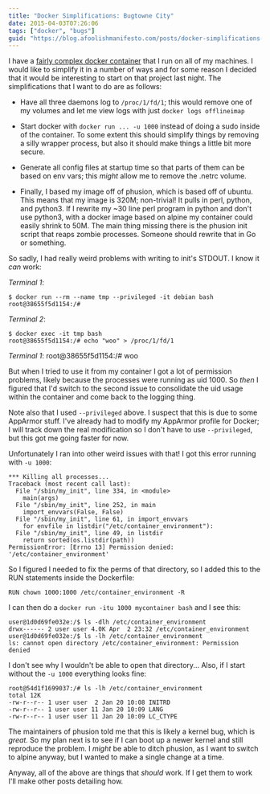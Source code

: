 ```yaml
---
title: "Docker Simplifications: Bugtowne City"
date: 2015-04-03T07:26:06
tags: ["docker", "bugs"]
guid: "https://blog.afoolishmanifesto.com/posts/docker-simplifications-bugtowne-city"
---
```

I have a [fairly complex docker
container](https://github.com/frioux/offlineimap/tree/1710b4f2522eb9d49dc995dbfc1881d5690c019e)
that I run on all of my machines.  I would like to simplify it in a number of
ways and for some reason I decided that it would be interesting to start on that
project last night.  The simplifications that I want to do are as follows:

 * Have all three daemons log to `/proc/1/fd/1`; this would remove one of my
   volumes and let me view logs with just `docker logs offlineimap`

 * Start docker with `docker run ... -u 1000` instead of doing a sudo inside of
   the container.  To some extent this should simplify things by removing a
   silly wrapper process, but also it should make things a little bit more
   secure.

 * Generate all config files at startup time so that parts of them can be based
   on env vars; this *might* allow me to remove the .netrc volume.

 * Finally, I based my image off of phusion, which is based off of ubuntu.  This
   means that my image is 320M; non-trivial!  It pulls in perl, python, and
   python3.  If I rewrite my ~30 line perl program in python and don't use
   python3, with a docker image based on alpine my container could easily shrink
   to 50M.  The main thing missing there is the phusion init script that reaps
   zombie processes.  Someone should rewrite that in Go or something.

So sadly, I had really weird problems with writing to init's STDOUT.  I know it
*can* work:

_Terminal 1_:

    $ docker run --rm --name tmp --privileged -it debian bash
    root@38655f5d1154:/#

_Terminal 2_:

    $ docker exec -it tmp bash
    root@38655f5d1154:/# echo "woo" > /proc/1/fd/1

_Terminal 1_:
    root@38655f5d1154:/# woo

But when I tried to use it from my container I got a lot of permission problems,
likely because the processes were running as uid 1000.  So *then* I figured that
I'd switch to the second issue to consolidate the uid usage within the container
and come back to the logging thing.

Note also that I used `--privileged` above.  I suspect that this is due to some
AppArmor stuff.  I've already had to modify my AppArmor profile for Docker; I
will track down the real modification so I don't have to use `--privileged`, but
this got me going faster for now.

Unfortunately I ran into other weird issues with that!  I got this error running
with `-u 1000`:

    *** Killing all processes...
    Traceback (most recent call last):
      File "/sbin/my_init", line 334, in <module>
        main(args)
      File "/sbin/my_init", line 252, in main
        import_envvars(False, False)
      File "/sbin/my_init", line 61, in import_envvars
        for envfile in listdir("/etc/container_environment"):
      File "/sbin/my_init", line 49, in listdir
        return sorted(os.listdir(path))
    PermissionError: [Errno 13] Permission denied: '/etc/container_environment'

So I figured I needed to fix the perms of that directory, so I added this to the RUN statements inside the Dockerfile:

    RUN chown 1000:1000 /etc/container_environment -R

I can then do a `docker run -itu 1000 mycontainer bash` and I see this:

    user@1d0d69fe032e:/$ ls -dlh /etc/container_environment
    drwx------ 2 user user 4.0K Apr  2 23:32 /etc/container_environment
    user@1d0d69fe032e:/$ ls -lh /etc/container_environment
    ls: cannot open directory /etc/container_environment: Permission denied

I don't see why I wouldn't be able to open that directory...  Also, if I start without the `-u 1000` everything looks fine:

    root@54d1f1699037:/# ls -lh /etc/container_environment
    total 12K
    -rw-r--r-- 1 user user  2 Jan 20 10:08 INITRD
    -rw-r--r-- 1 user user 11 Jan 20 10:09 LANG
    -rw-r--r-- 1 user user 11 Jan 20 10:09 LC_CTYPE

The maintainers of phusion told me that this is likely a kernel bug, which is
*great.*  So my plan next is to see if I can boot up a newer kernel and still
reproduce the problem.  I *might* be able to ditch phusion, as I want to switch
to alpine anyway, but I wanted to make a single change at a time.

Anyway, all of the above are things that *should* work.  If I get them to work
I'll make other posts detailing how.
